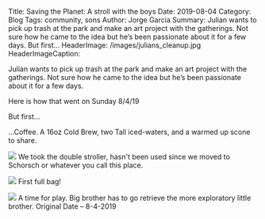 Title: Saving the Planet: A stroll with the boys
Date: 2019-08-04
Category: Blog
Tags: community, sons
Author: Jorge Garcia
Summary: Julian wants to pick up trash at the park and make an art project with the gatherings. Not sure how he came to the idea but he’s been passionate about it for a few days. But first…
HeaderImage: /images/julians_cleanup.jpg
HeaderImageCaption:

Julian wants to pick up trash at the park and make an art project with the gatherings. Not sure how he came to the idea but he’s been passionate about it for a few days.

Here is how that went on Sunday 8/4/19

But first…


…Coffee. A 16oz Cold Brew, two Tall iced-waters, and a warmed up scone to share.


![]({static}/images/stroller_at_starbucks.jpg)
<span class="caption">We took the double stroller, hasn't been used since we moved to Schorsch or whatever you call this place.<span>

![]({static}/images/julians_first_bag.jpg)
<span class="caption">First full bag!</span>

![]({static}/images/jpgchasingleonidas.gif)
<span class="caption">
A time for play. Big brother has to go retrieve the more exploratory little brother.</span>
Original Date – 8-4-2019


